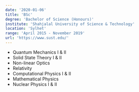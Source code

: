 ```yaml
---
date: '2020-01-06'
title: 'BSc'
degree: 'Bachelor of Science (Honours)'
institute: 'Shahjalal University of Science & Technology'
location: 'Sylhet'
range: 'April 2015 - November 2019'
url: 'https://www.sust.edu/'
---
```


- Quantum Mechanics I &amp; II
- Solid State Theory I &amp; II
- Non-linear Optics
- Relativity
- Computational Physics I &amp; II
- Mathematical Physics
- Nuclear Physics I &amp; II

